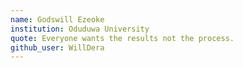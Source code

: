 ```yaml
---
name: Godswill Ezeoke
institution: Oduduwa University
quote: Everyone wants the results not the process.
github_user: WillDera
---
```

